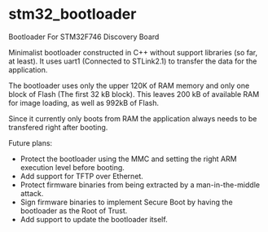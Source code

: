 # stm32_bootloader
Bootloader For STM32F746 Discovery Board

Minimalist bootloader constructed in C++ without support libraries (so far, at least). It uses uart1 (Connected to STLink2.1) to transfer the data for the application.

The bootloader uses only the upper 120K of RAM memory and only one block of Flash (The first 32 kB block). This leaves 200 kB of available RAM for image loading, as well as 992kB of Flash.

Since it currently only boots from RAM the application always needs to be transfered right after booting.

Future plans:
  * Protect the bootloader using the MMC and setting the right ARM execution level before booting.
  * Add support for TFTP over Ethernet.
  * Protect firmware binaries from being extracted by a man-in-the-middle attack.
  * Sign firmware binaries to implement Secure Boot by having the bootloader as the Root of Trust.
  * Add support to update the bootloader itself.
